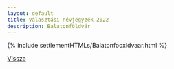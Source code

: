 ```yaml
---
layout: default
title: Választási névjegyzék 2022
description: Balatonföldvár
---
```


{% include settlementHTMLs/Balatonfooxldvaar.html %}

[Vissza](./)